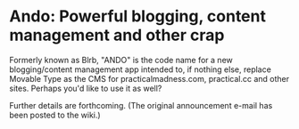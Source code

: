 # Ando: Powerful blogging, content management and other crap #

Formerly known as Blrb, "ANDO" is the code name for a new blogging/content management app intended to, if nothing else, replace Movable Type as the CMS for practicalmadness.com, practical.cc and other sites. Perhaps you'd like to use it as well?

Further details are forthcoming. (The original announcement e-mail has been posted to the wiki.)